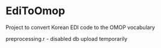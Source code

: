 # EdiToOmop
Project to convert Korean EDI code to the OMOP vocabulary

preprocessing.r - disabled db upload temporarily
